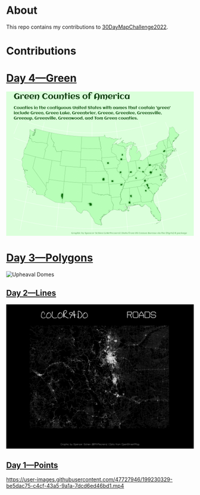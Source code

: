 # About

This repo contains my contributions to [30DayMapChallenge2022](https://30daymapchallenge.com/).

# Contributions

# [Day 4—Green](R/day_4_green)

![Green Counties](plots/day_4/green_counties.png)

# [Day 3—Polygons](R/day_3_polygons)

![Upheaval Domes](plots/day_3/titled_upheaval_dome.png)

## [Day 2—Lines](R/day_2_lines)

![Colorado Roads](plots/day_2/co_roads_titled.png)

## [Day 1—Points](R/day_1_points)

https://user-images.githubusercontent.com/47727946/199230329-be5dac75-c4cf-43a5-9a1a-7dcd6ed46bd1.mp4

